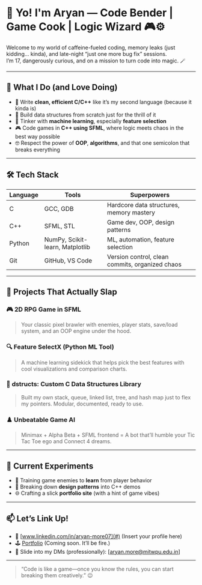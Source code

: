 # 🚀 Yo! I'm Aryan — Code Bender | Game Cook | Logic Wizard 🎮⚙️

Welcome to my world of caffeine-fueled coding, memory leaks (just kidding… kinda), and late-night “just one more bug fix” sessions.  
I’m 17, dangerously curious, and on a mission to turn code into magic. 🪄

---

## 🧠 What I Do (and Love Doing)

- 🔧 Write **clean, efficient C/C++** like it’s my second language (because it kinda is)
- 🧱 Build data structures from scratch just for the thrill of it
- 🧠 Tinker with **machine learning**, especially **feature selection**
- 🎮 Code games in **C++ using SFML**, where logic meets chaos in the best way possible
- 🤓 Respect the power of **OOP**, **algorithms**, and that one semicolon that breaks everything

---

## 🛠 Tech Stack

| Language | Tools                           | Superpowers                                     |
|----------|---------------------------------|-------------------------------------------------|
| C        | GCC, GDB                        | Hardcore data structures, memory mastery        |
| C++      | SFML, STL                       | Game dev, OOP, design patterns                  |
| Python   | NumPy, Scikit-learn, Matplotlib | ML, automation, feature selection               |
| Git      | GitHub, VS Code                 | Version control, clean commits, organized chaos |

---

## 🎯 Projects That Actually Slap

### 🎮 **2D RPG Game in SFML**
> Your classic pixel brawler with enemies, player stats, save/load system, and an OOP engine under the hood.

### 🔍 **Feature SelectX (Python ML Tool)**
> A machine learning sidekick that helps pick the best features with cool visualizations and comparison charts.

### 🧰 **dstructs: Custom C Data Structures Library**
> Built my own stack, queue, linked list, tree, and hash map just to flex my pointers. Modular, documented, ready to use.

### ♟️ **Unbeatable Game AI**
> Minimax + Alpha Beta + SFML frontend = A bot that’ll humble your Tic Tac Toe ego and Connect 4 dreams.

---

## 🧠 Current Experiments

- 🤖 Training game enemies to **learn** from player behavior
- 🧩 Breaking down **design patterns** into C++ demos
- 🌐 Crafting a slick **portfolio site** (with a hint of game vibes)

---

## 📫 Let’s Link Up!

- 🔗 [www.linkedin.com/in/aryan-more07](#) (Insert your profile here)
- 🕹️ [Portfolio](#) (Coming soon. It’ll be fire.)
- 📨 Slide into my DMs (professionally): [aryan.more@mitwpu.edu.in]

---

> “Code is like a game—once you know the rules, you can start breaking them creatively.” 😉

<!---
aryanmore07-blip/aryanmore07-blip is a ✨ special ✨ repository because its `README.md` (this file) appears on your GitHub profile.
You can click the Preview link to take a look at your changes.
--->
